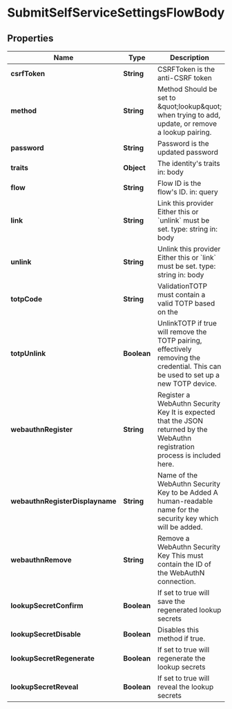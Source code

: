 

# SubmitSelfServiceSettingsFlowBody


## Properties

| Name | Type | Description | Notes |
|------------ | ------------- | ------------- | -------------|
|**csrfToken** | **String** | CSRFToken is the anti-CSRF token |  [optional] |
|**method** | **String** | Method  Should be set to \&quot;lookup\&quot; when trying to add, update, or remove a lookup pairing. |  |
|**password** | **String** | Password is the updated password |  |
|**traits** | **Object** | The identity&#39;s traits  in: body |  |
|**flow** | **String** | Flow ID is the flow&#39;s ID.  in: query |  [optional] |
|**link** | **String** | Link this provider  Either this or &#x60;unlink&#x60; must be set.  type: string in: body |  [optional] |
|**unlink** | **String** | Unlink this provider  Either this or &#x60;link&#x60; must be set.  type: string in: body |  [optional] |
|**totpCode** | **String** | ValidationTOTP must contain a valid TOTP based on the |  [optional] |
|**totpUnlink** | **Boolean** | UnlinkTOTP if true will remove the TOTP pairing, effectively removing the credential. This can be used to set up a new TOTP device. |  [optional] |
|**webauthnRegister** | **String** | Register a WebAuthn Security Key  It is expected that the JSON returned by the WebAuthn registration process is included here. |  [optional] |
|**webauthnRegisterDisplayname** | **String** | Name of the WebAuthn Security Key to be Added  A human-readable name for the security key which will be added. |  [optional] |
|**webauthnRemove** | **String** | Remove a WebAuthn Security Key  This must contain the ID of the WebAuthN connection. |  [optional] |
|**lookupSecretConfirm** | **Boolean** | If set to true will save the regenerated lookup secrets |  [optional] |
|**lookupSecretDisable** | **Boolean** | Disables this method if true. |  [optional] |
|**lookupSecretRegenerate** | **Boolean** | If set to true will regenerate the lookup secrets |  [optional] |
|**lookupSecretReveal** | **Boolean** | If set to true will reveal the lookup secrets |  [optional] |



